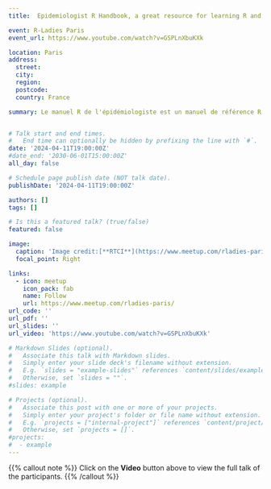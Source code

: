 ```yaml
---
title:  Epidemiologist R Handbook, a great resource for learning R and epidemiology/stats concepts

event: R-Ladies Paris
event_url: https://www.youtube.com/watch?v=GSPLnXbuKXk

location: Paris
address:
  street: 
  city: 
  region: 
  postcode: 
  country: France

summary: Le manuel R de l'épidémiologiste est un manuel de référence R en libre accès pour les épidémiologistes appliqués et les praticiens de la santé publique, disponible en huit langues et utilisé 2,1 millions de fois par 650 000 personnes à ce jour. Il s'agit d'une ressource complète conçue pour aider à l'utilisation de R pour l'analyse, la visualisation et l'interprétation des données. Il convient aux personnes qui découvrent R, mais aussi aux utilisateurs R expérimentés, à la recherche de bonnes pratiques et d'astuces


# Talk start and end times.
#   End time can optionally be hidden by prefixing the line with `#`.
date: '2024-04-11T19:00:00Z'
#date_end: '2030-06-01T15:00:00Z'
all_day: false

# Schedule page publish date (NOT talk date).
publishDate: '2024-04-11T19:00:00Z'

authors: []
tags: []

# Is this a featured talk? (true/false)
featured: false

image:
  caption: 'Image credit:[**RTCI**](https://www.meetup.com/rladies-paris/events/300211960/)'
  focal_point: Right

links:
  - icon: meetup
    icon_pack: fab
    name: Follow
    url: https://www.meetup.com/rladies-paris/
url_code: ''
url_pdf: ''
url_slides: ''
url_video: 'https://www.youtube.com/watch?v=GSPLnXbuKXk'

# Markdown Slides (optional).
#   Associate this talk with Markdown slides.
#   Simply enter your slide deck's filename without extension.
#   E.g. `slides = "example-slides"` references `content/slides/example-slides.md`.
#   Otherwise, set `slides = ""`.
#slides: example

# Projects (optional).
#   Associate this post with one or more of your projects.
#   Simply enter your project's folder or file name without extension.
#   E.g. `projects = ["internal-project"]` references `content/project/deep-learning/index.md`.
#   Otherwise, set `projects = []`.
#projects:
#  - example
---
```


{{% callout note %}}
Click on the **Video** button above to view the full talk of the participants.
{{% /callout %}}
